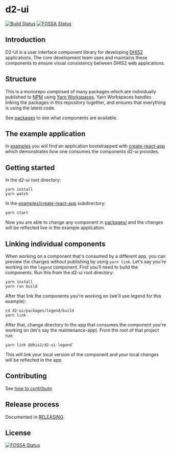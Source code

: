 # d2-ui

[![Build Status](https://travis-ci.com/dhis2/d2-ui.svg?branch=master)](https://travis-ci.com/dhis2/d2-ui)
[![FOSSA Status](https://app.fossa.io/api/projects/git%2Bgithub.com%2Fdhis2%2Fd2-ui.svg?type=shield)](https://app.fossa.io/projects/git%2Bgithub.com%2Fdhis2%2Fd2-ui?ref=badge_shield)

## Introduction

D2-UI is a user interface component library for developing
[DHIS2](http://www.dhis2.org) applications. The core development team
uses and maintains these components to ensure visual consistency between
DHIS2 web applications.

## Structure

This is a monorepo comprised of many packages which are individually
published to [NPM](https://npmjs.com) using [Yarn Workspaces](https://yarnpkg.com/lang/en/docs/workspaces/). Yarn Workspaces
handles linking the packages in this repository together, and ensures that
everything is using the latest code.

See [packages](https://github.com/dhis2/d2-ui/blob/master/packages) to
see what components are available.

## The example application

In [examples](https://github.com/dhis2/d2-ui/blob/master/examples) you
will find an application bootstrapped with
[create-react-app](https://github.com/facebook/create-react-app) which
demonstrates how one consumes the components d2-ui provides.

## Getting started

In the d2-ui root directory:

```
yarn install
yarn watch
```

In the
[examples/create-react-app](https://github.com/dhis2/d2-ui/blob/master/examples/create-react-app)
subdirectory:

```
yarn start
```

Now you are able to change any component in
[packages/](https://github.com/dhis2/d2-ui/blob/master/packages) and the
changes will be reflected live in the example application.

## Linking individual components

When working on a component that's consumed by a different app, you can preview the changes without publishing by using `yarn link`. Let's say you're working on the `legend` component. First you'll need to build the components. Run this from the d2-ui root directory:

```
yarn install
yarn run build
```

After that link the components you're working on (we'll use legend for this example):

```
cd d2-ui/packages/legend/build
yarn link
```

After that, change directory to the app that consumes the component you're working on (let's say the maintenance-app). From the root of that project run:

```
yarn link @dhis2/d2-ui-legend`
```

This will link your local version of the component and your local changes will be reflected in the app.

## Contributing

See [how to
contribute](https://github.com/dhis2/d2-ui/blob/master/docs/CONTRIBUTING.md).

## Release process

Documented in [RELEASING](https://github.com/dhis2/d2-ui/blob/master/docs/RELEASING.md).

## License
[![FOSSA Status](https://app.fossa.io/api/projects/git%2Bgithub.com%2Fdhis2%2Fd2-ui.svg?type=large)](https://app.fossa.io/projects/git%2Bgithub.com%2Fdhis2%2Fd2-ui?ref=badge_large)
